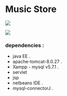 # Music Store

![](https://github.com/mostafamt/musicStore/blob/master/screeenshots/1.png)

![](https://github.com/mostafamt/musicStore/blob/master/screeenshots/2.png)

### dependencies :
* java EE .
* apache-tomcat-8.0.27 .
* Xampp - mysql v5.7.1 .
* servlet 
* jsp
* netbeans IDE .
* mysql-connectorJ .

